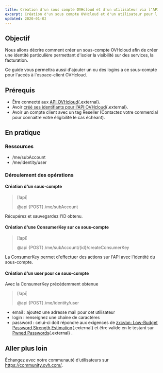 ```yaml
---
title: Création d'un sous compte OVHcloud et d'un utilisateur via l'API OVH
excerpt: Création d'un sous compte OVHcloud et d'un utilisateur pour l'accès au manager OVHcloud via l'API
updated: 2020-01-02
---
```


## Objectif

Nous allons décrire comment créer un sous-compte OVHcloud afin de créer une identité particulière permettant d'isoler la visibilité sur des services, la facturation.

Ce guide vous permettra aussi d'ajouter un ou des logins a ce sous-compte pour l'accès à l'espace-client OVHcloud.

## Prérequis

* Être connecté aux [API OVHcloud](https://ca.api.ovh.com/){.external}.
* Avoir [créé ses identifiants pour l'API OVHcloud](/pages/manage_and_operate/api/first-steps){.external}.
* Avoir un compte client avec un tag Reseller (Contactez votre commercial pour connaitre votre éligibilité le cas échéant).

## En pratique

### Ressources

* /me/subAccount
* /me/identity/user

### Déroulement des opérations

#### Création d'un sous-compte

> [!api]
>
> @api {POST} /me/subAccount
>

Récupérez et sauvegardez l'ID obtenu.

#### Création d'une ConsumerKey sur ce sous-compte

> [!api]
>
> @api {POST} /me/subAccount/{id}/createConsumerKey
>

La ConsumerKey permet d'effectuer des actions sur l'API avec l'identité du sous-compte.

#### Création d'un user pour ce sous-compte

Avec la ConsumerKey précédemment obtenue

> [!api]
>
> @api {POST} /me/identity/user
>

* email : ajoutez une adresse mail pour cet utilisateur
* login : renseignez une chaîne de caractères
* password : celui-ci doit répondre aux exigences de [zxcvbn: Low-Budget Password Strength Estimation](https://github.com/dropbox/zxcvbn){.external} et être valide en le testant sur [Pwned Passwords](https://haveibeenpwned.com/Passwords){.external} .

## Aller plus loin

Échangez avec notre communauté d’utilisateurs sur <https://community.ovh.com/>.
